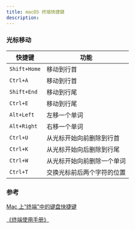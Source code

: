 ```yaml
---
title: macOS 终端快捷键  
description: 
---
```


### 光标移动

| 快捷键                 |功能           |
| ---                   | ---          |
| `Shift+Home`          | 移动到行首     |
| `Ctrl+A`              | 移动到行首     |
| `Shift+End`           | 移动到行尾     |
| `Ctrl+E`              | 移动到行尾     |
| `Alt+Left`            | 左移一个单词    |
| `Alt+Right`           | 右移一个单词    |
| `Ctrl+U`              | 从光标开始向前删除到行首     |
| `Ctrl+K`              | 从光标开始向后删除到行尾     |
| `Ctrl+W`              | 从光标开始向前删除一个单词     |
| `Ctrl+T`              | 交换光标前后两个字符的位置     |

### 参考

[Mac 上“终端”中的键盘快捷键](https://support.apple.com/zh-cn/guide/terminal/trmlshtcts/mac)

[《终端使用手册》](https://support.apple.com/zh-cn/guide/terminal/welcome/mac)
